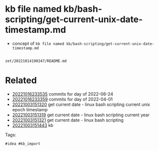 # kb file named kb/bash-scripting/get-current-unix-date-timestamp.md

- concept of `kb file named kb/bash-scripting/get-current-unix-date-timestamp.md`

```
```

` zet/20221014190247/README.md `

# Related

- [20221016233535](/zet/20221016233535/README.md) commits for day of 2022-06-24
- [20221016233359](/zet/20221016233359/README.md) commits for day of 2022-04-01
- [20221003151320](/zet/20221003151320/README.md) get current date - linux bash scripting current unix epoch timestamp
- [20221003151319](/zet/20221003151319/README.md) get current date - linux bash scripting current year
- [20221003151321](/zet/20221003151321/README.md) get current date - linux bash scripting
- [20221003151443](/zet/20221003151443/README.md) kb

Tags:

    #idea #kb_import
